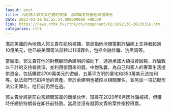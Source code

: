 ```yaml
---
layout: post
title: 內地商人郭文貴在紐約被捕　涉詐騙支持者逾10億美元
date: 2023-03-16 02:55:54.000000000 +08:00
link: https://news.rthk.hk/rthk/ch/component/k2/1692136-20230316.htm
categories: rthk
---
```


潛逃美國的內地商人郭文貴在紐約被捕，當局指他涉嫌策劃詐騙網上支持者超過10億美元，他已被美國司法部控以11項罪名，包括金融詐騙、洗黑錢等。

當局指，郭文貴在他的財務顧問余建明的協助下，通過承諾大額投資回報，詐騙數以千計的支持者款項，並利用偷回來的錢，中飽私囊，為自己和家人的奢華生活提供資金，包括購買3700萬美元的遊艇、五萬平方呎的豪宅和350萬美元法拉利等。執法部門已扣押他的資產。至於余建明也被控以相關罪名，並另加一項妨礙司法公正罪名，他目前仍然在逃。

郭文貴曾經是前白宮顧問班農的商業伙伴，班農在2020年8月因詐騙被捕，但獲時任總統特朗普在卸任前特赦。當局並沒有就郭文貴的案件指控班農。

